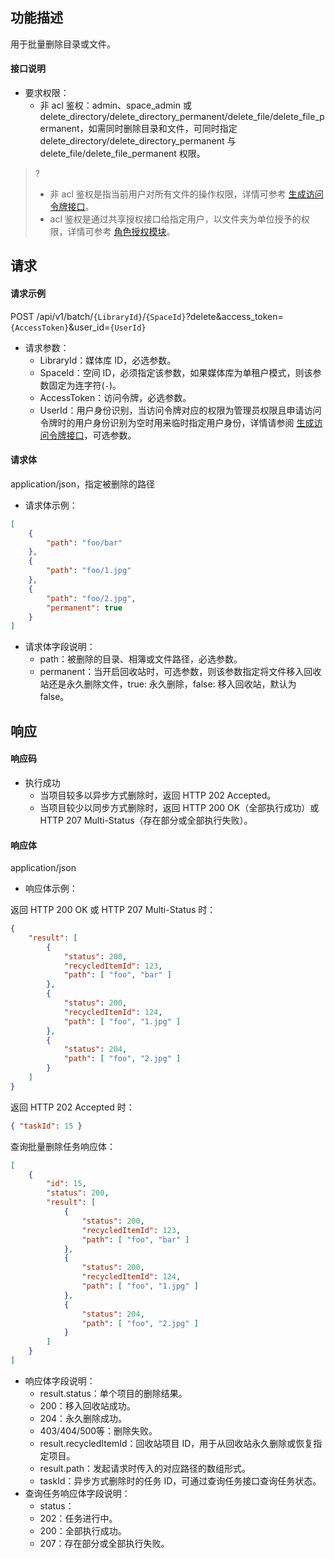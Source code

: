 ## 功能描述

用于批量删除目录或文件。

#### 接口说明

- 要求权限：
    - 非 acl 鉴权：admin、space_admin 或 delete_directory/delete_directory_permanent/delete_file/delete_file_permanent，如需同时删除目录和文件，可同时指定 delete_directory/delete_directory_permanent 与 delete_file/delete_file_permanent 权限。
>?
> - 非 acl 鉴权是指当前用户对所有文件的操作权限，详情可参考 [生成访问令牌接口](https://cloud.tencent.com/document/product/1339/71159)。
> - acl 鉴权是通过共享授权接口给指定用户，以文件夹为单位授予的权限，详情可参考 [角色授权模块](https://cloud.tencent.com/document/product/1339/71014)。
>

## 请求

#### 请求示例  

POST /api/v1/batch/`{LibraryId}`/`{SpaceId}`?delete&access_token=`{AccessToken}`&user_id=`{UserId}`

- 请求参数：
    - LibraryId：媒体库 ID，必选参数。
    - SpaceId：空间 ID，必须指定该参数，如果媒体库为单租户模式，则该参数固定为连字符(`-`)。
    - AccessToken：访问令牌，必选参数。
    - UserId：用户身份识别，当访问令牌对应的权限为管理员权限且申请访问令牌时的用户身份识别为空时用来临时指定用户身份，详情请参阅 [生成访问令牌接口](https://cloud.tencent.com/document/product/1339/71159)，可选参数。

#### 请求体

application/json，指定被删除的路径

- 请求体示例：

```json
[
    {
        "path": "foo/bar"
    },
    {
        "path": "foo/1.jpg"
    },
    {
        "path": "foo/2.jpg",
        "permanent": true
    }
]
```

- 请求体字段说明：
    - path：被删除的目录、相簿或文件路径，必选参数。
    - permanent：当开启回收站时，可选参数，则该参数指定将文件移入回收站还是永久删除文件，true: 永久删除，false: 移入回收站，默认为 false。

## 响应

#### 响应码

- 执行成功
    - 当项目较多以异步方式删除时，返回 HTTP 202 Accepted。
    - 当项目较少以同步方式删除时，返回 HTTP 200 OK（全部执行成功）或 HTTP 207 Multi-Status（存在部分或全部执行失败）。

#### 响应体

application/json

- 响应体示例：

返回 HTTP 200 OK 或 HTTP 207 Multi-Status 时：
```json
{
    "result": [
        {
            "status": 200,
            "recycledItemId": 123,
            "path": [ "foo", "bar" ]
        },
        {
            "status": 200,
            "recycledItemId": 124,
            "path": [ "foo", "1.jpg" ]
        },
        {
            "status": 204,
            "path": [ "foo", "2.jpg" ]
        }
    ]
}
```
返回 HTTP 202 Accepted 时：

```json
{ "taskId": 15 }
```

查询批量删除任务响应体：

```json
[
    {
        "id": 15,
        "status": 200,
        "result": [
            {
                "status": 200,
                "recycledItemId": 123,
                "path": [ "foo", "bar" ]
            },
            {
                "status": 200,
                "recycledItemId": 124,
                "path": [ "foo", "1.jpg" ]
            },
            {
                "status": 204,
                "path": [ "foo", "2.jpg" ]
            }
        ]
    }
]
```

- 响应体字段说明：
    - result.status：单个项目的删除结果。
	 - 200：移入回收站成功。
	 - 204：永久删除成功。
	 - 403/404/500等：删除失败。
    - result.recycledItemId：回收站项目 ID，用于从回收站永久删除或恢复指定项目。
    - result.path：发起请求时传入的对应路径的数组形式。
    - taskId：异步方式删除时的任务 ID，可通过查询任务接口查询任务状态。
- 查询任务响应体字段说明：
    - status：
	 - 202：任务进行中。
	 - 200：全部执行成功。
	 - 207：存在部分或全部执行失败。
